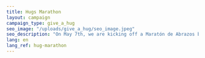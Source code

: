 ```yaml
---
title: Hugs Marathon
layout: campaign
campaign_type: give_a_hug
seo_image: "/uploads/give_a_hug/seo_image.jpeg"
seo_description: "On May 7th, we are kicking off a Maratón de Abrazos by asking people to share on social media a virtual embrace dedicated to a loved one while supporting the children of the Hogar Albergue para Niños Jesús de Nazaret who have been rescued from abuse."
lang: en
lang_ref: hug-marathon
---
```

